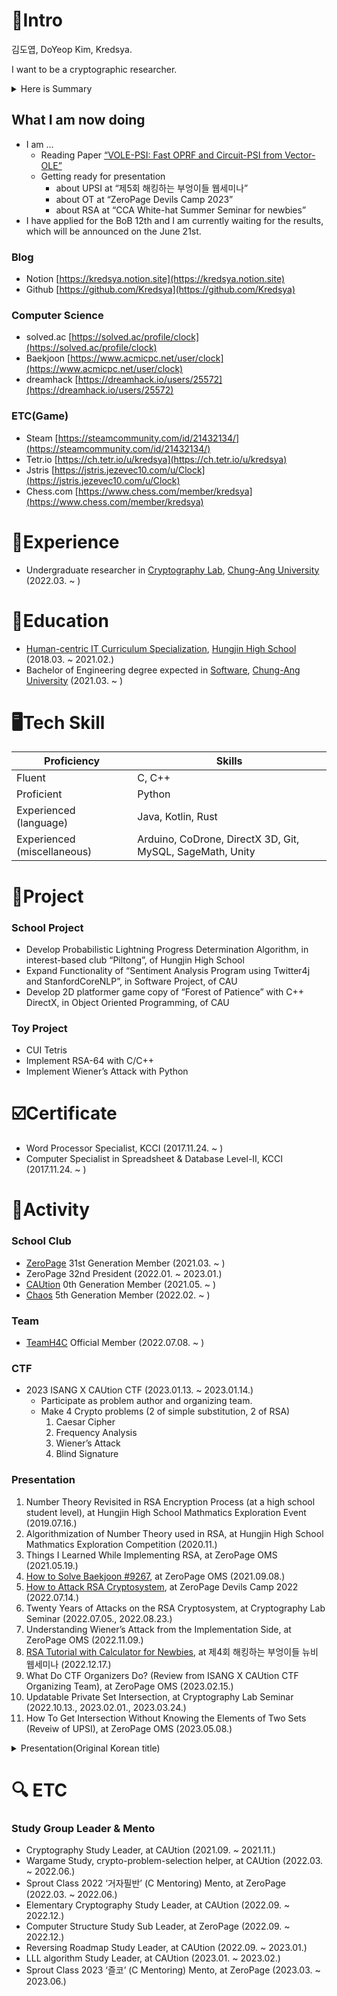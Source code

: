 # 📝Intro

김도엽, DoYeop Kim, Kredsya.

I want to be a cryptographic researcher.

<details>
<summary>Here is Summary</summary>
<div markdown="1">

- Blog : Notion [https://kredsya.notion.site](https://kredsya.notion.site)
- Algorithm : solved.ac [https://solved.ac/profile/clock](https://solved.ac/profile/clock) (Platinum 4)
- Education and Experience
    - ***Bachelor of Engineering degree expected in [Software](https://cse.cau.ac.kr/main.php), [Chung-Ang University](https://www.cau.ac.kr/index.do) (2021.03. ~ )***
    - Undergraduate researcher in [Cryptography Lab](http://www.hyungtaelee.com/), [Chung-Ang University](https://www.cau.ac.kr/index.do) (2022.03. ~ )
- Tech Skill
    - Fluent in C++
- School Club
    - ZeroPage, 31st Generation Member (2021.03. ~ )
    - ***ZeroPage, 32nd President (2022.01. ~ 2023.01.)***
    - CAUtion, 0th Generation Member (2021.05. ~ )
- ***Team***
    - ***TeamH4C Official Member (2022.07.08. ~ )***
- CTF
    - ***2023 ISANG X CAUtion CTF (2023.01.13. ~ 2023.01.14.)***
        - ***Make 4 Crypto problems***
- major Presentation on YouTube
    - [How to Attack RSA Cryptosystem](https://youtu.be/UX4ihuSMkJE), at ZeroPage Devils Camp 2022 (2022.07.14.)
    - [RSA Tutorial with Calculator for Newbies](https://www.youtube.com/watch?v=j_4pZaPFK1k), at ***제4회 해킹하는 부엉이들 뉴비 웹세미나 (2022.12.17.)***

</div>
</details>

## What I am now doing

- I am …
    - Reading Paper [“VOLE-PSI: Fast OPRF and Circuit-PSI from Vector-OLE”](https://eprint.iacr.org/2021/266)
    - Getting ready for presentation
        - about UPSI at “제5회 해킹하는 부엉이들 웹세미나”
        - about OT at “ZeroPage Devils Camp 2023”
        - about RSA at “CCA White-hat Summer Seminar for newbies”
- I have applied for the BoB 12th and I am currently waiting for the results, which will be announced on the June 21st.

### Blog

- Notion [https://kredsya.notion.site](https://kredsya.notion.site)
- Github [https://github.com/Kredsya](https://github.com/Kredsya)

### Computer Science

- solved.ac [https://solved.ac/profile/clock](https://solved.ac/profile/clock)
- Baekjoon [https://www.acmicpc.net/user/clock](https://www.acmicpc.net/user/clock)
- dreamhack [https://dreamhack.io/users/25572](https://dreamhack.io/users/25572)

### ETC(Game)

- Steam [https://steamcommunity.com/id/21432134/](https://steamcommunity.com/id/21432134/)
- Tetr.io [https://ch.tetr.io/u/kredsya](https://ch.tetr.io/u/kredsya)
- Jstris [https://jstris.jezevec10.com/u/Clock](https://jstris.jezevec10.com/u/Clock)
- Chess.com [https://www.chess.com/member/kredsya](https://www.chess.com/member/kredsya)

# 🏢Experience

- Undergraduate researcher in [Cryptography Lab](http://www.hyungtaelee.com/), [Chung-Ang University](https://www.cau.ac.kr/index.do) (2022.03. ~ )

# 🏫Education

- [Human-centric IT Curriculum Specialization](https://hungjin.hs.kr/doc.view?mcode=1810&cate=1810), [Hungjin High School](https://hungjin.hs.kr/?_page=1) (2018.03. ~ 2021.02.)
- Bachelor of Engineering degree expected in [Software](https://cse.cau.ac.kr/main.php), [Chung-Ang University](https://www.cau.ac.kr/index.do) (2021.03. ~ )

# 🖥️Tech Skill

| Proficiency | Skills |
| --- | --- |
| Fluent | C, C++ |
| Proficient | Python |
| Experienced (language) | Java, Kotlin, Rust |
| Experienced (miscellaneous) | Arduino, CoDrone, DirectX 3D, Git, MySQL, SageMath, Unity |

# 📎Project

### School Project

- Develop Probabilistic Lightning Progress Determination Algorithm, in interest-based club “Piltong”, of Hungjin High School
- Expand Functionality of “Sentiment Analysis Program using Twitter4j and StanfordCoreNLP”, in Software Project, of CAU
- Develop 2D platformer game copy of “Forest of Patience” with C++ DirectX, in Object Oriented Programming, of CAU

### Toy Project

- CUI Tetris
- Implement RSA-64 with C/C++
- Implement Wiener’s Attack with Python

# ☑️Certificate

- Word Processor Specialist, KCCI (2017.11.24. ~ )
- Computer Specialist in Spreadsheet & Database Level-Ⅱ, KCCI (2017.11.24. ~ )

# 🏃Activity

### School Club

- [ZeroPage](https://wiki.zeropage.org/wiki.php) 31st Generation Member (2021.03. ~ )
- ZeroPage 32nd President (2022.01. ~ 2023.01.)
- [CAUtion](https://www.notion.so/CAUtion-a4760404740c4a769891ab351298fbc3) 0th Generation Member (2021.05. ~ )
- [Chaos](https://cauchaos.github.io) 5th Generation Member (2022.02. ~ )

### Team

- [TeamH4C](https://teamh4c.com/) Official Member (2022.07.08. ~ )

### CTF

- 2023 ISANG X CAUtion CTF (2023.01.13. ~ 2023.01.14.)
    - Participate as problem author and organizing team.
    - Make 4 Crypto problems (2 of simple substitution, 2 of RSA)
        1. Caesar Cipher
        2. Frequency Analysis
        3. Wiener’s Attack
        4. Blind Signature

### Presentation

1. Number Theory Revisited in RSA Encryption Process (at a high school student level), at Hungjin High School Mathmatics Exploration Event (2019.07.16.)
2. Algorithmization of Number Theory used in RSA, at Hungjin High School Mathmatics Exploration Competition (2020.11.)
3. Things I Learned While Implementing RSA, at ZeroPage OMS (2021.05.19.)
4. [How to Solve Baekjoon #9267](https://zeropage.org/seminar/119391), at ZeroPage OMS (2021.09.08.)
5. [How to Attack RSA Cryptosystem](https://youtu.be/UX4ihuSMkJE), at ZeroPage Devils Camp 2022 (2022.07.14.)
6. Twenty Years of Attacks on the RSA Cryptosystem, at Cryptography Lab Seminar (2022.07.05., 2022.08.23.)
7. Understanding Wiener’s Attack from the Implementation Side, at ZeroPage OMS (2022.11.09.)
8. [RSA Tutorial with Calculator for Newbies](https://youtu.be/j_4pZaPFK1k), at 제4회 해킹하는 부엉이들 뉴비 웹세미나 (2022.12.17.)
9. What Do CTF Organizers Do? (Review from ISANG X CAUtion CTF Organizing Team), at ZeroPage OMS (2023.02.15.)
10. Updatable Private Set Intersection, at Cryptography Lab Seminar (2022.10.13., 2023.02.01., 2023.03.24.)
11. How To Get Intersection Without Knowing the Elements of Two Sets (Reveiw of UPSI), at ZeroPage OMS (2023.05.08.)

<details>
<summary>Presentation(Original  Korean title)</summary>
<div markdown="1">

1. RSA 암호화 과정에서 사용되는 정수론의 재정리(고등학생이 이해할 수 있는 수준으로), at 흥진고등학교 수학주제탐구 행사 (2019.07.16.)
2. RSA에 사용된 정수론의 알고리즘화, at 흥진고등학교 수학주제탐구 대회 (2020.11.)
3. RSA를 구현하면서 공부한 것들, at ZeroPage OMS (2021.05.19.)
4. 백준9267번 풀이설명회, at ZeroPage OMS (2021.09.08.)
5. RSA를 공격하는 방법, at ZeroPage Devils Camp 2022 (2022.07.14.)
6. Twenty Years of Attacks on the RSA Cryptosystem, at 암호 연구실 세미나 (2022.07.05., 2022.08.23.)
7. Wiener’s Attack의 구현, at ZeroPage OMS (2022.11.09.)
8. 입문자를 위한 RSA 계산기로 두드려보기, at 제4회 해킹하는 부엉이들 뉴비 웹세미나 (2022.12.17.)
9. CTF 대회 운영진은 무엇을 하나요? (ISANG X CAUtion CTF 운영진 후기), at ZeroPage OMS (2023.02.15.)
10. Updatable Private Set Intersection, at 암호 연구실 세미나 (2022.10.13., 2023.02.01., 2023.03.24.)
11. 두 집합의 원소도 모르면서 교집합 연산하기(를 가장한 UPSI 논문 리뷰), at ZeroPage OMS (2023.05.08.)

</div>
</details>
    
# 🔍 ETC

### Study Group Leader & Mento

- Cryptography Study Leader, at CAUtion (2021.09. ~ 2021.11.)
- Wargame Study, crypto-problem-selection helper, at CAUtion (2022.03. ~ 2022.06.)
- Sprout Class 2022 ‘거자필반’ (C Mentoring) Mento, at ZeroPage (2022.03. ~ 2022.06.)
- Elementary Cryptography Study Leader, at CAUtion (2022.09. ~ 2022.12.)
- Computer Structure Study Sub Leader, at ZeroPage (2022.09. ~ 2022.12.)
- Reversing Roadmap Study Leader, at CAUtion (2022.09. ~ 2023.01.)
- LLL algorithm Study Leader, at CAUtion (2023.01. ~ 2023.02.)
- Sprout Class 2023 ‘즐코’ (C Mentoring) Mento, at ZeroPage (2023.03. ~ 2023.06.)

